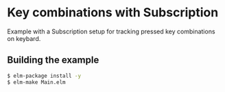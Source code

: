 # Key combinations with Subscription

Example with a Subscription setup for tracking pressed key combinations on keybard.

## Building the example

```sh
$ elm-package install -y
$ elm-make Main.elm
```